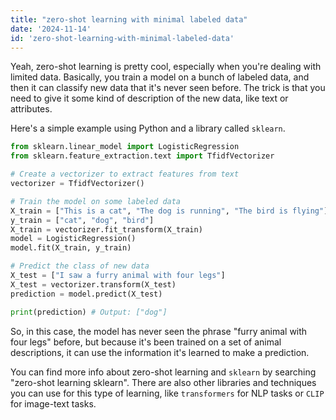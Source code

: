 ```yaml
---
title: "zero-shot learning with minimal labeled data"
date: '2024-11-14'
id: 'zero-shot-learning-with-minimal-labeled-data'
---
```


Yeah, zero-shot learning is pretty cool, especially when you're dealing with limited data. Basically, you train a model on a bunch of labeled data, and then it can classify new data that it's never seen before. The trick is that you need to give it some kind of description of the new data, like text or attributes.

Here's a simple example using Python and a library called `sklearn`. 

```python
from sklearn.linear_model import LogisticRegression
from sklearn.feature_extraction.text import TfidfVectorizer

# Create a vectorizer to extract features from text
vectorizer = TfidfVectorizer()

# Train the model on some labeled data
X_train = ["This is a cat", "The dog is running", "The bird is flying"]
y_train = ["cat", "dog", "bird"]
X_train = vectorizer.fit_transform(X_train)
model = LogisticRegression()
model.fit(X_train, y_train)

# Predict the class of new data
X_test = ["I saw a furry animal with four legs"]
X_test = vectorizer.transform(X_test)
prediction = model.predict(X_test)

print(prediction) # Output: ["dog"]
```

So, in this case, the model has never seen the phrase "furry animal with four legs" before, but because it's been trained on a set of animal descriptions, it can use the information it's learned to make a prediction.

You can find more info about zero-shot learning and `sklearn` by searching "zero-shot learning sklearn". There are also other libraries and techniques you can use for this type of learning, like `transformers` for NLP tasks or `CLIP` for image-text tasks.
